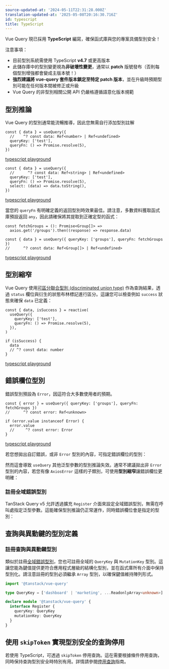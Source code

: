 ```yaml
---
source-updated-at: '2024-05-11T22:31:28.000Z'
translation-updated-at: '2025-05-08T20:16:30.716Z'
id: typescript
title: TypeScript
---
```


Vue Query 現已採用 **TypeScript** 編寫，確保函式庫與您的專案具備型別安全！

注意事項：

- 目前型別系統需使用 TypeScript **v4.7** 或更高版本
- 此儲存庫中的型別變更視為**非破壞性變更**，通常以 **patch** 版號發布（否則每個型別增強都會變成主版本號！）
- **強烈建議將 vue-query 套件版本鎖定至特定 patch 版本**，並在升級時預期型別可能在任何版本間被修正或升級
- Vue Query 的非型別相關公開 API 仍嚴格遵循語意化版本規範

## 型別推論

Vue Query 的型別通常能流暢推導，因此您無需自行添加型別註解

```tsx
const { data } = useQuery({
  //    ^? const data: Ref<number> | Ref<undefined>
  queryKey: ['test'],
  queryFn: () => Promise.resolve(5),
})
```

[typescript playground](https://www.typescriptlang.org/play?#code/JYWwDg9gTgLgBAbzgVwM4FMCKz1QJ5wC+cAZlBCHAOQACMAhgHaoMDGA1gPQBuOAtAEcc+KgFgAUBNYRm8JABN6DInAC8KDNlx4AFAglw4nTocMA9APwG4Q7QGl0eAFxwA2lRjoWVALoAaa1t8ADFGFx0ASjUAPjgABXIQYAwAOigvCAAbbnQdAFYIgPFCCKA)

```tsx
const { data } = useQuery({
  //      ^? const data: Ref<string> | Ref<undefined>
  queryKey: ['test'],
  queryFn: () => Promise.resolve(5),
  select: (data) => data.toString(),
})
```

[typescript playground](https://www.typescriptlang.org/play?#code/JYWwDg9gTgLgBAbzgVwM4FMCKz1QJ5wC+cAZlBCHAOQACMAhgHaoMDGA1gPQBuOAtAEcc+KgFgAUBNYRm8JABN6DInAC8KDNlx4AFAglw4nTodNwAegH4DcIdoDS6PAC44AbSox0LKgF0ANDZ2+ABijK46AJRqAHxwAArkIMAYAHRQ3hAANtzoOgCskYHihhhZ6KwwEYoM0apxNfSpMBAAyjBQwIwA5lHFhJFAA)

當您的 `queryFn` 有明確定義的返回型別時效果最佳。請注意，多數資料獲取函式庫預設返回 `any`，因此請確保將其提取到正確定型的函式：

```tsx
const fetchGroups = (): Promise<Group[]> =>
  axios.get('/groups').then((response) => response.data)

const { data } = useQuery({ queryKey: ['groups'], queryFn: fetchGroups })
//      ^? const data: Ref<Group[]> | Ref<undefined>
```

[typescript playground](https://www.typescriptlang.org/play?#code/JYWwDg9gTgLgBAbzgVwM4FMCKz1QJ5wC+cAZlBCHAOQACMAhgHaoMDGA1gPQBuOAtAEcc+KgFgAUKEiw49AB7AIqUuUpV5i1GPESYeMOjgBxcsjBwAvIjjAAJgC44jZCABGuIhImsIzeCXQYVgALEwgzZSsACgBKRwAFVWAMAB4wswBtAF0APksciThZBSUAOgBzQKiqTnLTMC0Y0phg9EYoqKh0VEhmdBj8uC6e3wxS23oGGK9xHz9rCYYiSxQMbFw8KKQhDYBpdDxHDKo68IaqLIAaOB38ADFGRwCg0PrlQmnxTk4i37gAPQA-EA)

## 型別縮窄

Vue Query 使用[可區分聯合型別 (discriminated union type)](https://www.typescriptlang.org/docs/handbook/typescript-in-5-minutes-func.html#discriminated-unions) 作為查詢結果，透過 `status` 欄位與衍生的狀態布林標記進行區分。這讓您可以檢查例如 `success` 狀態來確保 `data` 已定義：

```tsx
const { data, isSuccess } = reactive(
  useQuery({
    queryKey: ['test'],
    queryFn: () => Promise.resolve(5),
  }),
)

if (isSuccess) {
  data
  // ^? const data: number
}
```

[typescript playground](https://www.typescriptlang.org/play?#code/JYWwDg9gTgLgBAbzgVwM4FMCKz1QJ5wC+cAZlBCHAOQACMAhgHaoMDGA1gPQBuOAtAEcc+KgFgAUKEixEcKOnqsYwbuiKlylKr3RUA3BImsIzeEgAm9BgBo4wVAGVkrVulSp1AXjkKlK9AAUaFjCeAEA2lQwbjBUALq2AQCUcJ4AfHAACpr26AB08qgQADaqAQCsSVWGkiRwAfZOLm6oKQgScJ1wlgwSnJydAHoA-BKEEkA)

## 錯誤欄位型別

錯誤型別預設為 `Error`，因這符合大多數使用者的預期。

```tsx
const { error } = useQuery({ queryKey: ['groups'], queryFn: fetchGroups })
//      ^? const error: Ref<unknown>

if (error.value instanceof Error) {
  error.value
  //     ^? const error: Error
}
```

[typescript playground](https://www.typescriptlang.org/play?#code/JYWwDg9gTgLgBAbzgVwM4FMCKz1QJ5wC+cAZlBCHAOQACMAhgHaoMDGA1gPRTr2swBaAI458VALAAoUJFhx6AD2ARUpcpSqLlqCZKkw8YdHADi5ZGDgBeRHGAATAFxxGyEACNcRKVNYRm8CToMKwAFmYQFqo2ABQAlM4ACurAGAA8ERYA2gC6AHzWBVoqAHQA5sExVJxl5mA6cSUwoeiMMTyokMzGVgUdXRgl9vQMcT6SfgG2uORQRNYoGNi4eDFIIisA0uh4zllUtZH1VDkANHAb+ABijM5BIeF1qoRjkpyccJ9fAHoA-OPAEhwGLFVAlVIAQSUKgAolBZjEZtA4nFEFJPkioOi4O84H8pIQgA)

若您想拋出自訂錯誤，或非 `Error` 型別的內容，可指定錯誤欄位的型別：

然而這會導致 `useQuery` 其他泛型參數的型別推論失效。通常不建議拋出非 `Error` 型別的內容，若您有像 `AxiosError` 這樣的子類別，可使用**型別縮窄**讓錯誤欄位更明確：

### 註冊全域錯誤型別

TanStack Query v5 允許透過擴充 `Register` 介面來設定全域錯誤型別，無需在呼叫處指定泛型參數。這能確保型別推論仍正常運作，同時錯誤欄位會是指定的型別：

## 查詢與異動鍵的型別定義

### 註冊查詢與異動鍵型別

類似於註冊[全域錯誤型別](#registering-a-global-error)，您也可註冊全域的 `QueryKey` 與 `MutationKey` 型別。這讓您能為鍵值提供更符合應用程式層級的結構化型別，並在函式庫所有介面中保持型別化。請注意註冊的型別必須繼承 `Array` 型別，以確保鍵值維持陣列形式。

```ts
import '@tanstack/vue-query'

type QueryKey = ['dashboard' | 'marketing', ...ReadonlyArray<unknown>]

declare module '@tanstack/vue-query' {
  interface Register {
    queryKey: QueryKey
    mutationKey: QueryKey
  }
}
```

## 使用 `skipToken` 實現型別安全的查詢停用

若使用 TypeScript，可透過 `skipToken` 停用查詢。這在需要根據條件停用查詢，同時保持查詢型別安全時特別有用。詳情請參閱[停用查詢](./guides/disabling-queries.md)指南。
